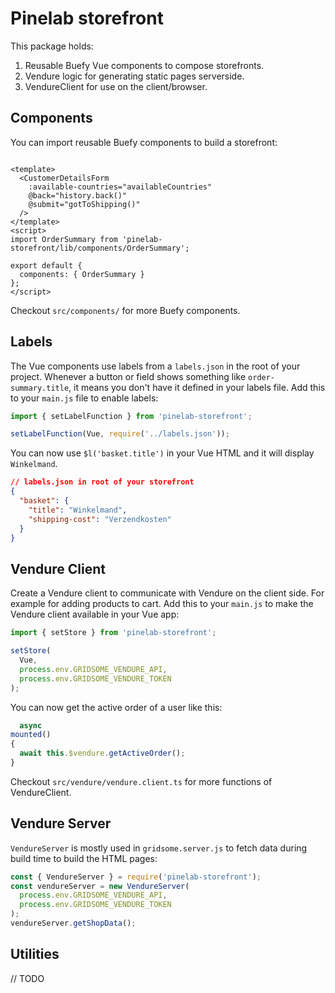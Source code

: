 # Pinelab storefront

This package holds:

1. Reusable Buefy Vue components to compose storefronts.
2. Vendure logic for generating static pages serverside.
3. VendureClient for use on the client/browser.

## Components

You can import reusable Buefy components to build a storefront:

```vue

<template>
  <CustomerDetailsForm
    :available-countries="availableCountries"
    @back="history.back()"
    @submit="gotToShipping()"
  />
</template>
<script>
import OrderSummary from 'pinelab-storefront/lib/components/OrderSummary';

export default {
  components: { OrderSummary }
};
</script>
```

Checkout `src/components/` for more Buefy components.

## Labels

The Vue components use labels from a `labels.json` in the root of your project. Whenever a button or field shows
something like `order-summary.title`, it means you don't have it defined in your labels file. Add this to your `main.js`
file to enable labels:

```js
import { setLabelFunction } from 'pinelab-storefront';

setLabelFunction(Vue, require('../labels.json'));
```

You can now use `$l('basket.title')` in your Vue HTML and it will display `Winkelmand`.

```json
// labels.json in root of your storefront
{
  "basket": {
    "title": "Winkelmand",
    "shipping-cost": "Verzendkosten"
  }
}
```

## Vendure Client

Create a Vendure client to communicate with Vendure on the client side. For example for adding products to cart. Add
this to your `main.js` to make the Vendure client available in your Vue app:

```js
import { setStore } from 'pinelab-storefront';

setStore(
  Vue,
  process.env.GRIDSOME_VENDURE_API,
  process.env.GRIDSOME_VENDURE_TOKEN
);
```

You can now get the active order of a user like this:

```js
  async
mounted()
{
  await this.$vendure.getActiveOrder();
}
```

Checkout `src/vendure/vendure.client.ts` for more functions of VendureClient.

## Vendure Server

`VendureServer` is mostly used in `gridsome.server.js` to fetch data during build time to build the HTML pages:

```js
const { VendureServer } = require('pinelab-storefront');
const vendureServer = new VendureServer(
  process.env.GRIDSOME_VENDURE_API,
  process.env.GRIDSOME_VENDURE_TOKEN
);
vendureServer.getShopData();
```

## Utilities
// TODO


